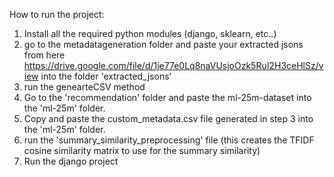 How to run the project:
1) Install all the required python modules (django, sklearn, etc..)
2) go to the metadatageneration folder and paste your extracted jsons from here  https://drive.google.com/file/d/1je77e0Lq8naVUsjoOzk5RuI2H3ceHlSz/view into the folder 'extracted_jsons'
3) run the genearteCSV method
4) Go to the 'recommendation' folder and paste the ml-25m-dataset into the 'ml-25m' folder.
5) Copy and paste the custom_metadata.csv file generated in step 3 into the 'ml-25m' folder.
6) run the 'summary_similarity_preprocessing' file (this creates the TFIDF cosine similarity matrix to use for the summary similarity)
7) Run the django project
